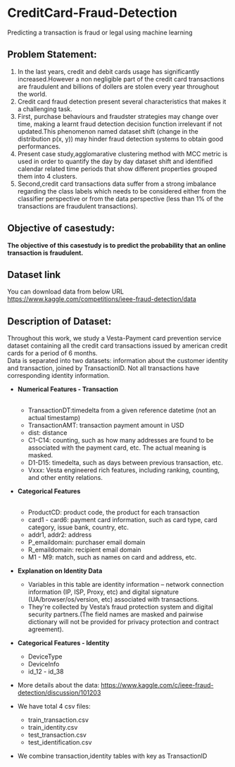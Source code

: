 # CreditCard-Fraud-Detection
Predicting a transaction is fraud or legal using machine learning 
## Problem Statement:
1) In the last years, credit and debit cards usage has significantly increased.However a non negligible part of the credit card transactions are fraudulent and billions of dollers are stolen every year throughout the world.
2) Credit card fraud detection present several characteristics that makes it a
challenging task. 
3) First, purchase behaviours and fraudster strategies may change over time, making a learnt fraud detection decision function irrelevant if not updated.This phenomenon named dataset shift (change in the distribution p(x, y)) may hinder fraud detection systems to obtain good performances.
4) Present case study,agglomarative clustering method with MCC metric is used in order to quantify the day by day dataset shift and identified calendar related time periods that show different properties grouped them into 4 clusters.<br>
5) Second,credit card transactions data suffer from a strong imbalance regarding the class labels which needs to be considered either from the classifier perspective or from the data perspective (less than 1% of the transactions are fraudulent transactions).

## Objective of casestudy:
**The objective of this casestudy is to predict the probability that an online transaction is fraudulent.**

## Dataset link
You can download data from below URL<br>
https://www.kaggle.com/competitions/ieee-fraud-detection/data

## Description of Dataset:
Throughout this work, we study a Vesta-Payment card prevention service dataset containing all the credit card transactions issued by american credit cards for a period of 6 months.<br>
Data is separated into two datasets: information about the customer identity and transaction, joined by TransactionID. Not all transactions have corresponding identity information.

* **Numerical Features - Transaction** <br><br>
    * TransactionDT:timedelta from a given reference datetime (not an actual timestamp) <br>
    * TransactionAMT: transaction payment amount in USD <br>
    * dist: distance <br>
    * C1-C14: counting, such as how many addresses are found to be associated with the payment card, etc. The actual meaning is masked.<br>
    * D1-D15: timedelta, such as days between previous transaction, etc.<br>
    * Vxxx: Vesta engineered rich features, including ranking, counting, and other entity relations.<br>
* **Categorical Features** <br><br>
    * ProductCD: product code, the product for each transaction<br>
    * card1 - card6: payment card information, such as card type, card category, issue bank, country, etc.<br>
    * addr1, addr2: address<br>
    * P_emaildomain: purchaser email domain
    * R_emaildomain: recipient email domain
    * M1 - M9: match, such as names on card and address, etc.
* **Explanation on Identity Data**
    * Variables in this table are identity information – network connection information (IP, ISP, Proxy, etc) and digital signature (UA/browser/os/version, etc) associated with transactions.
    * They're collected by Vesta’s fraud protection system and digital security partners.(The field names are masked and pairwise dictionary will not be provided for privacy protection and contract agreement).
* **Categorical Features - Identity**
    * DeviceType
    * DeviceInfo
    * id_12 - id_38
* More details about the data: https://www.kaggle.com/c/ieee-fraud-detection/discussion/101203

* We have total 4 csv files:
    * train_transaction.csv
    * train_identity.csv
    * test_transaction.csv
    * test_identification.csv
* We combine transaction,identity tables with key as TransactionID
